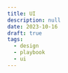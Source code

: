 ```yaml
---
title: UI
description: null
date: 2023-10-16
draft: true
tags:
  - design
  - playbook
  - ui
---
```


